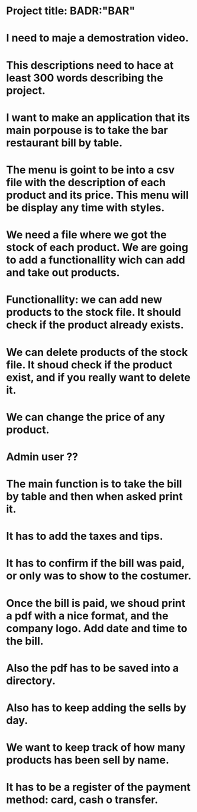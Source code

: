 # Project title: __BADR__:"__BAR__"

# I need to maje a demostration video.

# This descriptions need to hace at least 300 words describing the project.

# I want to make an application that its main porpouse is to take the bar restaurant bill by table.
# The menu is goint to be into a csv file with the description of each product and its price. This menu will be display any time with styles.
# We need a file where we got the stock of each product. We are  going to add a functionallity wich can add and take out products.
# Functionallity: we can add new products to the stock file. It should check if the product already exists.
# We can delete products of the stock file. It shoud check if the product exist, and if you really want to delete it.
# We can change the price of any product.
# Admin user ??

# The main function is to take the bill by table and then when asked print it.
# It has to add the taxes and tips.
# It has to confirm if the bill was paid, or only was to show to the costumer.
# Once the bill is paid, we shoud print a pdf with a nice format, and the company logo. Add date and time to the bill.
# Also the pdf has to be saved into a directory.

# Also has to keep adding the sells by day.
# We want to keep track of how many products has been sell by name.
# It has to be a register of the payment method: card, cash o transfer.

